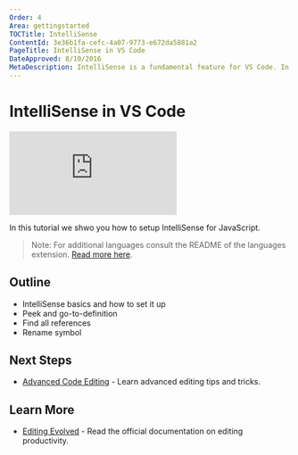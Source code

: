 ```yaml
---
Order: 4
Area: gettingstarted
TOCTitle: IntelliSense
ContentId: 3e36b1fa-cefc-4a07-9773-e672da5881a2
PageTitle: IntelliSense in VS Code
DateApproved: 8/10/2016
MetaDescription: IntelliSense is a fundamental feature for VS Code. In this article, learn how to configure and use IntelliSense for JavaScript in VS Code. 
---
```


# IntelliSense in VS Code

<iframe src="https://www.youtube.com/embed/jVIe82TdmqE?rel=0&amp;disablekb=0&amp;modestbranding=1&amp;showinfo=0" frameborder="0" allowfullscreen></iframe>

In this tutorial we shwo you how to setup IntelliSense for JavaScript. 

> Note: For additional languages consult the README of the languages extension. [Read more here](http://localhost:7000/docs/languages/overview). 

## Outline

* IntelliSense basics and how to set it up
* Peek and go-to-definition
* Find all references
* Rename symbol

## Next Steps

* [Advanced Code Editing](/docs/gettingstarted/codeediting) - Learn advanced editing tips and tricks. 

## Learn More

* [Editing Evolved](/docs/editor/editingevolved) - Read the official documentation on editing productivity. 